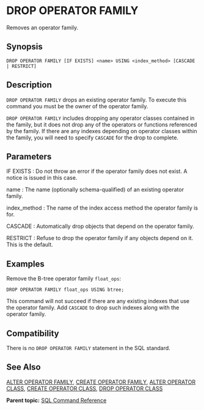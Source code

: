 # DROP OPERATOR FAMILY 

Removes an operator family.

## Synopsis 

``` {#sql_command_synopsis}
DROP OPERATOR FAMILY [IF EXISTS] <name> USING <index_method> [CASCADE | RESTRICT]
```

## Description 

`DROP OPERATOR FAMILY` drops an existing operator family. To execute this command you must be the owner of the operator family.

`DROP OPERATOR FAMILY` includes dropping any operator classes contained in the family, but it does not drop any of the operators or functions referenced by the family. If there are any indexes depending on operator classes within the family, you will need to specify `CASCADE` for the drop to complete.

## Parameters 

IF EXISTS
:   Do not throw an error if the operator family does not exist. A notice is issued in this case.

name
:   The name \(optionally schema-qualified\) of an existing operator family.

index\_method
:   The name of the index access method the operator family is for.

CASCADE
:   Automatically drop objects that depend on the operator family.

RESTRICT
:   Refuse to drop the operator family if any objects depend on it. This is the default.

## Examples 

Remove the B-tree operator family `float_ops`:

```
DROP OPERATOR FAMILY float_ops USING btree;
```

This command will not succeed if there are any existing indexes that use the operator family. Add `CASCADE` to drop such indexes along with the operator family.

## Compatibility 

There is no `DROP OPERATOR FAMILY` statement in the SQL standard.

## See Also 

[ALTER OPERATOR FAMILY](ALTER_OPERATOR_FAMILY.html), [CREATE OPERATOR FAMILY](CREATE_OPERATOR_FAMILY.html), [ALTER OPERATOR CLASS](ALTER_OPERATOR_CLASS.html), [CREATE OPERATOR CLASS](CREATE_OPERATOR_CLASS.md#bx20941), [DROP OPERATOR CLASS](DROP_OPERATOR_CLASS.html)

**Parent topic:** [SQL Command Reference](../sql_commands/sql_ref.html)

